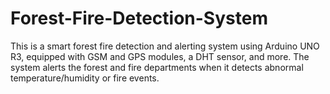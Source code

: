 # Forest-Fire-Detection-System
This is a smart forest fire detection and alerting system using Arduino UNO R3, equipped with GSM and GPS modules, a DHT sensor, and more. The system alerts the forest and fire departments when it detects abnormal temperature/humidity or fire events.
